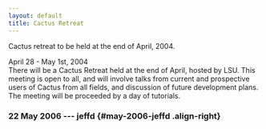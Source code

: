 ```yaml
---
layout: default
title: Cactus Retreat
---
```

Cactus retreat to be held at the end of April, 2004.

April 28 - May 1st, 2004\
There will be a Cactus Retreat held at the end of April, hosted by LSU.
This meeting is open to all, and will involve talks from current and
prospective users of Cactus from all fields, and discussion of future
development plans. The meeting will be proceeded by a day of tutorials.

### 22 May 2006 --- jeffd {#may-2006-jeffd .align-right}
